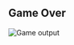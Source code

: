 ## Game Over

![Game output](https://user-images.githubusercontent.com/94225539/143039681-32731876-9347-42ad-9aeb-0606d9076b16.jpg)
